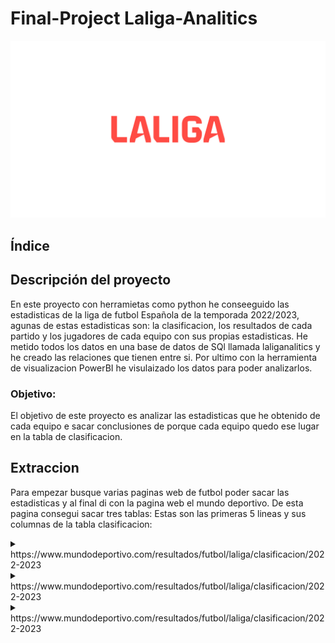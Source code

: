 # Final-Project Laliga-Analitics

![portada](https://github.com/josegzr/Laliga-Analitics/blob/main/img/logo%20de%20la%20liga.jpg)

## Índice



## Descripción del proyecto
En este proyecto con herramietas como python he conseeguido las estadisticas de la liga de futbol Española de la temporada 2022/2023, agunas de estas estadisticas son: la clasificacion, los resultados de cada partido y los jugadores de cada equipo con sus propias estadisticas. He metido todos los datos en una base de datos de SQl llamada laliganalitics y he creado las relaciones que tienen entre si. Por ultimo con la herramienta de visualizacion PowerBI he visulaizado los datos para poder analizarlos.

### Objetivo:
El objetivo de este proyecto es analizar las estadisticas que he obtenido de cada equipo e sacar conclusiones de porque cada equipo quedo ese lugar en la tabla de clasificacion.

## Extraccion
Para empezar busque varias paginas web de futbol poder sacar las estadisticas y al final di con la pagina web el mundo deportivo. De esta pagina consegui sacar tres tablas:
Estas son las primeras 5 lineas y sus columnas de la tabla clasificacion:

</details>

<details>
<summary>https://www.mundodeportivo.com/resultados/futbol/laliga/clasificacion/2022-2023</summary>
<br>

 ![profootballreference](https://github.com/josegzr/Laliga-Analitics/blob/main/img/tabla%20de%20clasificacion.png)

Estas son las primeras 5 lineas y sus columnas de la tabla jugadores:

 </details>

<details>
<summary>https://www.mundodeportivo.com/resultados/futbol/laliga/clasificacion/2022-2023</summary>
<br>

 ![profootballreference](https://github.com/josegzr/Laliga-Analitics/blob/main/img/jugadores.png)

 Estas son las primeras 5 lineas y sus columnas de la tabla resultados:

 </details>

<details>
<summary>https://www.mundodeportivo.com/resultados/futbol/laliga/clasificacion/2022-2023</summary>
<br>

 ![profootballreference](https://github.com/josegzr/Laliga-Analitics/blob/main/img/resultados.png)

 




